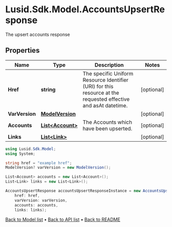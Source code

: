 # Lusid.Sdk.Model.AccountsUpsertResponse
The upsert accounts response

## Properties

Name | Type | Description | Notes
------------ | ------------- | ------------- | -------------
**Href** | **string** | The specific Uniform Resource Identifier (URI) for this resource at the requested effective and asAt datetime. | [optional] 
**VarVersion** | [**ModelVersion**](ModelVersion.md) |  | [optional] 
**Accounts** | [**List&lt;Account&gt;**](Account.md) | The Accounts which have been upserted. | [optional] 
**Links** | [**List&lt;Link&gt;**](Link.md) |  | [optional] 

```csharp
using Lusid.Sdk.Model;
using System;

string href = "example href";
ModelVersion? varVersion = new ModelVersion();

List<Account> accounts = new List<Account>();
List<Link> links = new List<Link>();

AccountsUpsertResponse accountsUpsertResponseInstance = new AccountsUpsertResponse(
    href: href,
    varVersion: varVersion,
    accounts: accounts,
    links: links);
```

[Back to Model list](../README.md#documentation-for-models) &#8226; [Back to API list](../README.md#documentation-for-api-endpoints) &#8226; [Back to README](../README.md)
